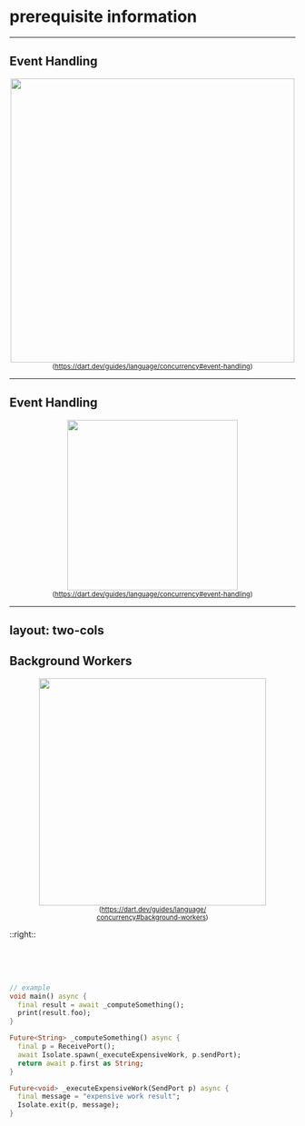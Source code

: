 <PageTitleHeader section="prerequisite information"/>

# prerequisite information

---

<PageTitleHeader section="prerequisite information" title="Dart Isolate"/>

## Event Handling

<div align="center">
    <img src="https://dart.dev/guides/language/concurrency/images/event-handling.png" width="500"/>
    <small>
    (<a href="https://dart.dev/guides/language/concurrency#event-handling" target="_blank">https://dart.dev/guides/language/concurrency#event-handling</a>)
    </small>
</div>

---

<PageTitleHeader section="prerequisite information" title="Dart Isolate"/>

## Event Handling

<div align="center">
    <img src="https://dart.dev/guides/language/concurrency/images/event-jank.png" width="300"/>
    <small>
    (<a href="https://dart.dev/guides/language/concurrency#event-handling" target="_blank">https://dart.dev/guides/language/concurrency#event-handling</a>)
    </small>
</div>

---
layout: two-cols
---

<PageTitleHeader section="prerequisite information" title="Dart Isolate"/>

## Background Workers

<div align="center">
    <img src="https://dart.dev/guides/language/concurrency/images/isolate-bg-worker.png
" width="400"/>
    <small>
    (<a href="https://dart.dev/guides/language/concurrency#background-workers" target="_blank">https://dart.dev/guides/language/<br/>concurrency#background-workers</a>)
    </small>
</div>

::right::

<br/>
<br/>
<br/>

```dart
// example
void main() async {
  final result = await _computeSomething();
  print(result.foo);
}

Future<String> _computeSomething() async {
  final p = ReceivePort();
  await Isolate.spawn(_executeExpensiveWork, p.sendPort);
  return await p.first as String;
}

Future<void> _executeExpensiveWork(SendPort p) async {
  final message = "expensive work result";
  Isolate.exit(p, message);
}
```
